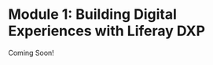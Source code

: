 # Module 1: Building Digital Experiences with Liferay DXP

Coming Soon!

<!--

<div class="ahead">
<h4>Learning Objectives</h4>
In this module, you'll learn about the features and capabilities of Liferay DXP so you can understand common use cases which can be addressed with Liferay DXP.

<h4>Tasks to Accomplish</h4>
<ul>
    <li>Get started with Liferay DXP 7.2
    <ul>
        <li>Set up the platform (start your first instance of Liferay DXP 7.2)</li>
        <li>Take a walk-through of different platform features (with a particular focus on panels/menus)</li>
    </ul>
</ul>

<h4>Exercise Prerequisites</h4>
<ul>
<li>Docker Desktop installed for your device:
    <ul>    
        <li> Windows: <a href="https://docs.docker.com/docker-for-windows/install/">https://docs.docker.com/docker-for-windows/install/</a></li>
        <li> OSX: <a href="https://docs.docker.com/docker-for-mac/install/">https://docs.docker.com/docker-for-mac/install/</a></li>
        <li> Linux: <a href="https://docs.docker.com/install/linux/docker-ce/ubuntu/">https://docs.docker.com/install/linux/docker-ce/ubuntu/</a></li>
    </ul>
	<li>Unzipped module exercise files in the following folder structure:
	<ul>	
		<li> Windows: <code>C:\liferay</code></li>
		<li> Unix Systems: <code>[user-home]/liferay</code></li>
	</ul>
</ul>
</div>

-->